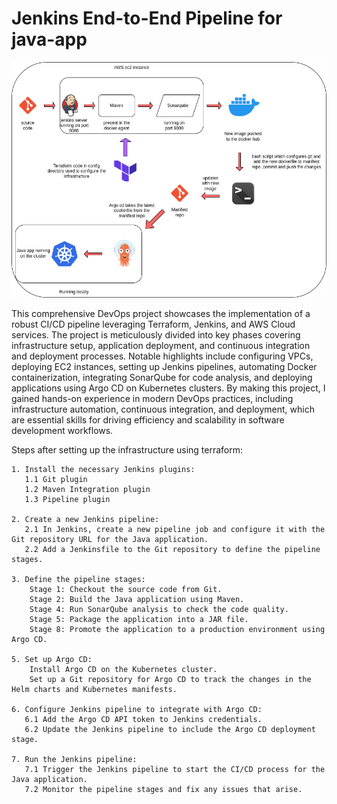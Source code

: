# Jenkins End-to-End Pipeline for java-app

![project diagram](iv-d2.drawio.png)


This comprehensive DevOps project showcases the implementation of a robust CI/CD pipeline leveraging Terraform, Jenkins, and AWS Cloud services. The project is meticulously divided into key phases covering infrastructure setup, application deployment, and continuous integration and deployment processes. Notable highlights include configuring VPCs, deploying EC2 instances, setting up Jenkins pipelines, automating Docker containerization, integrating SonarQube for code analysis, and deploying applications using Argo CD on Kubernetes clusters. By making this project, I gained hands-on experience in modern DevOps practices, including infrastructure automation, continuous integration, and deployment, which are essential skills for driving efficiency and scalability in software development workflows.

Steps after setting up the infrastructure using terraform:

    1. Install the necessary Jenkins plugins:
       1.1 Git plugin
       1.2 Maven Integration plugin
       1.3 Pipeline plugin

    2. Create a new Jenkins pipeline:
       2.1 In Jenkins, create a new pipeline job and configure it with the Git repository URL for the Java application.
       2.2 Add a Jenkinsfile to the Git repository to define the pipeline stages.

    3. Define the pipeline stages:
        Stage 1: Checkout the source code from Git.
        Stage 2: Build the Java application using Maven.
        Stage 4: Run SonarQube analysis to check the code quality.
        Stage 5: Package the application into a JAR file.
        Stage 8: Promote the application to a production environment using Argo CD.

    5. Set up Argo CD:
        Install Argo CD on the Kubernetes cluster.
        Set up a Git repository for Argo CD to track the changes in the Helm charts and Kubernetes manifests.

    6. Configure Jenkins pipeline to integrate with Argo CD:
       6.1 Add the Argo CD API token to Jenkins credentials.
       6.2 Update the Jenkins pipeline to include the Argo CD deployment stage.

    7. Run the Jenkins pipeline:
       7.1 Trigger the Jenkins pipeline to start the CI/CD process for the Java application.
       7.2 Monitor the pipeline stages and fix any issues that arise.